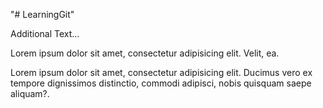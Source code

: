 "# LearningGit" 

Additional Text...

Lorem ipsum dolor sit amet, consectetur adipisicing elit. Velit, ea.

Lorem ipsum dolor sit amet, consectetur adipisicing elit. Ducimus vero ex tempore dignissimos distinctio, commodi adipisci, nobis quisquam saepe aliquam?.
